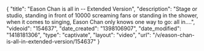{
    "title": "Eason Chan is all in -- Extended Version",
    "description": "Stage or studio, standing in front of 10000 screaming fans or standing in the shower, when it comes to singing, Eason Chan only knows one way to go: all in....",
    "videoid": "154637",
    "date_created": "1398106907",
    "date_modified": "1418181306",
    "type": "captivate",
    "layout": "video",
    "url": "\/v\/eason-chan-is-all-in-extended-version\/154637"
}